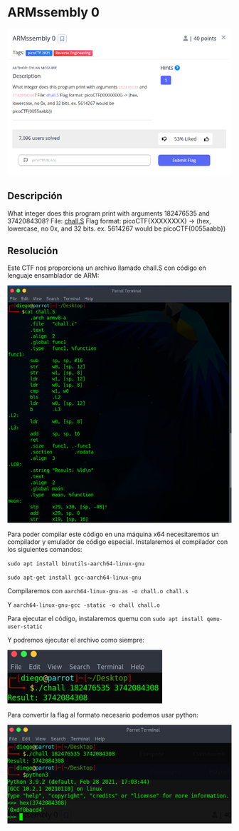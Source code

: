 # ARMssembly 0
![Descripcion del CTF](img/description.png)

## Descripción
What integer does this program print with arguments 182476535 and 3742084308? File: [chall.S](https://mercury.picoctf.net/static/39820b71cabc14033bca1f2db00a6801/chall.S) Flag format: picoCTF{XXXXXXXX} -> (hex, lowercase, no 0x, and 32 bits. ex. 5614267 would be picoCTF{0055aabb})

## Resolución
Este CTF nos proporciona un archivo llamado chall.S con código en lenguaje ensamblador de ARM:

![Consola](img/console1.png)

Para poder compilar este código en una máquina x64 necesitaremos un compilador y emulador de código especial. Instalaremos el compilador con los siguientes comandos:

`sudo apt install binutils-aarch64-linux-gnu`

`sudo apt-get install gcc-aarch64-linux-gnu`

Compilaremos con `aarch64-linux-gnu-as -o chall.o chall.s`

Y `aarch64-linux-gnu-gcc -static -o chall chall.o`

Para ejecutar el código, instalaremos quemu con `sudo apt install qemu-user-static`

Y podremos ejecutar el archivo como siempre:

![Consola](img/console2.png)

Para convertir la flag al formato necesario podemos usar python:

![Consola](img/console3.png)
